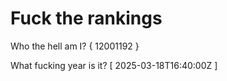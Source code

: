 # Fuck the rankings

Who the hell am I?
{ 12001192 }

What fucking year is it?
[ 2025-03-18T16:40:00Z ]
